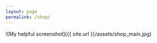 ```yaml
---
layout: page
permalink: /shop/
---
```


![My helpful screenshot]({{ site.url }}/assets/shop_main.jpg)
